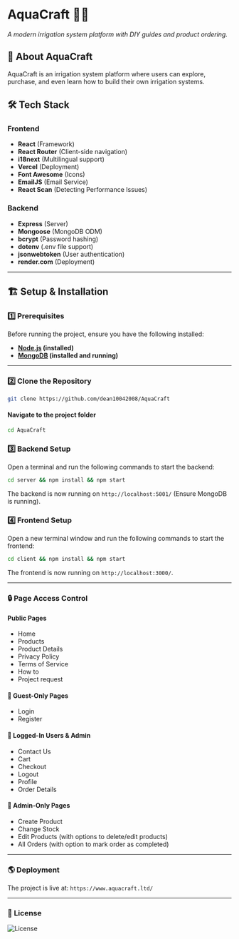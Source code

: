# AquaCraft 🌿💦

*A modern irrigation system platform with DIY guides and product ordering.*

## 🚀 About AquaCraft  
AquaCraft is an irrigation system platform where users can explore, purchase, and even learn how to build their own irrigation systems.  

## 🛠️ Tech Stack  

### Frontend  
- **React** (Framework)  
- **React Router** (Client-side navigation)  
- **i18next** (Multilingual support)  
- **Vercel** (Deployment)
- **Font Awesome** (Icons)
- **EmailJS** (Email Service)
- **React Scan** (Detecting Performance Issues)

### Backend  
- **Express** (Server)  
- **Mongoose** (MongoDB ODM)  
- **bcrypt** (Password hashing)  
- **dotenv** (.env file support)  
- **jsonwebtoken** (User authentication)  
- **render.com** (Deployment)

---

## 🏗️ Setup & Installation  

### 1️⃣ Prerequisites  
Before running the project, ensure you have the following installed:  
- **[Node.js](https://nodejs.org/) (installed)** 
- **[MongoDB](https://www.mongodb.com/try/download/community) (installed and running)**  

---

### 2️⃣ Clone the Repository  
```bash
git clone https://github.com/dean10042008/AquaCraft
```

#### Navigate to the project folder
```bash
cd AquaCraft
```

### 3️⃣ Backend Setup

Open a terminal and run the following commands to start the backend:

```bash
cd server && npm install && npm start
```

The backend is now running on `http://localhost:5001/` (Ensure MongoDB is running).

### 4️⃣ Frontend Setup

Open a new terminal window and run the following commands to start the frontend:

```bash
cd client && npm install && npm start
```

The frontend is now running on `http://localhost:3000/`.

---

### 🔒 Page Access Control

#### Public Pages
- Home
- Products
- Product Details
- Privacy Policy
- Terms of Service
- How to
- Project request

#### 🚪 Guest-Only Pages
- Login
- Register

#### 👤 Logged-In Users & Admin
- Contact Us
- Cart
- Checkout
- Logout
- Profile
- Order Details

#### 🔧 Admin-Only Pages
- Create Product
- Change Stock
- Edit Products (with options to delete/edit products)
- All Orders (with option to mark order as completed)

---

### 🌎 Deployment

The project is live at: `https://www.aquacraft.ltd/`

---

### 📜 License

![License](https://img.shields.io/github/license/dean10042008/AquaCraft)